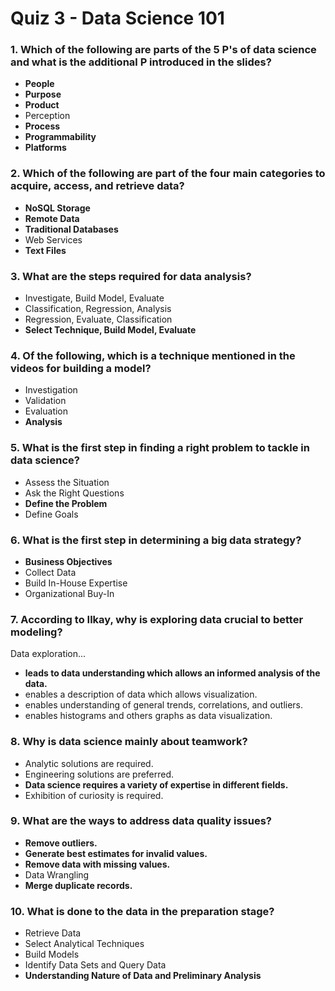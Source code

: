 # Quiz 3 - Data Science 101

### 1. Which of the following are parts of the 5 P's of data science and what is the additional P introduced in the slides?

- **People**
- **Purpose**
- **Product**
- Perception
- **Process**
- **Programmability**
- **Platforms**

### 2. Which of the following are part of the four main categories to acquire, access, and retrieve data?

- **NoSQL Storage**
- **Remote Data**
- **Traditional Databases**
- Web Services
- **Text Files**

### 3. What are the steps required for data analysis?

- Investigate, Build Model, Evaluate
- Classification, Regression, Analysis
- Regression, Evaluate, Classification
- **Select Technique, Build Model, Evaluate**

### 4. Of the following, which is a technique mentioned in the videos for building a model?

- Investigation
- Validation
- Evaluation
- **Analysis**

### 5. What is the first step in finding a right problem to tackle in data science?

- Assess the Situation
- Ask the Right Questions
- **Define the Problem**
- Define Goals

### 6. What is the first step in determining a big data strategy?

- **Business Objectives**
- Collect Data
- Build In-House Expertise
- Organizational Buy-In

### 7. According to Ilkay, why is exploring data crucial to better modeling?

Data exploration... <complete the sentence>

- **leads to data understanding which allows an informed analysis of the data.**
- enables a description of data which allows visualization.
- enables understanding of general trends, correlations, and outliers.
- enables histograms and others graphs as data visualization.


### 8. Why is data science mainly about teamwork?

- Analytic solutions are required.
- Engineering solutions are preferred.
- **Data science requires a variety of expertise in different fields.**
- Exhibition of curiosity is required.


### 9. What are the ways to address data quality issues?

- **Remove outliers.**
- **Generate best estimates for invalid values.**
- **Remove data with missing values.**
- Data Wrangling
- **Merge duplicate records.**

### 10. What is done to the data in the preparation stage?

- Retrieve Data
- Select Analytical Techniques
- Build Models
- Identify Data Sets and Query Data
- **Understanding Nature of Data and Preliminary Analysis**